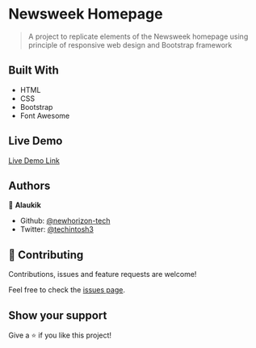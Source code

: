 
# Newsweek Homepage

> A project to replicate elements of the Newsweek homepage using principle of responsive web design and Bootstrap framework

## Built With

- HTML
- CSS
- Bootstrap
- Font Awesome

## Live Demo

[Live Demo Link](https://newhorizon-tech.github.io/newsweek-homepage/)


## Authors

👤 **Alaukik**

- Github: [@newhorizon-tech](https://github.com/newhorizon-tech)
- Twitter: [@techintosh3](https://twitter.com/techintosh3)

## 🤝 Contributing

Contributions, issues and feature requests are welcome!

Feel free to check the [issues page](https://github.com/newhorizon-tech/newsweek-homepage/issues).

## Show your support

Give a ⭐️ if you like this project!
